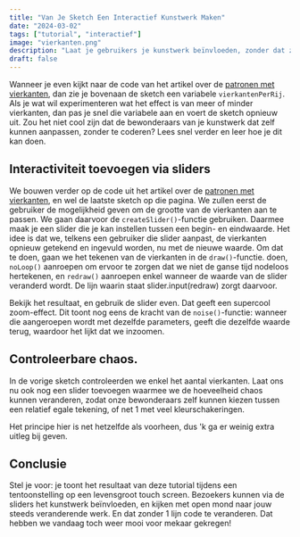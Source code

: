 ```yaml
---
title: "Van Je Sketch Een Interactief Kunstwerk Maken"
date: "2024-03-02"
tags: ["tutorial", "interactief"]
image: "vierkanten.png"
description: "Laat je gebruikers je kunstwerk beïnvloeden, zonder dat ze moeten coderen."
draft: false
---
```

Wanneer je even kijkt naar de code van het artikel over de [patronen met vierkanten](/patronen-met-vierkanten), dan zie je bovenaan de sketch een variabele ```vierkantenPerRij```. Als je wat wil experimenteren wat het effect is van meer of minder vierkanten, dan pas je snel die variabele aan en voert de sketch opnieuw uit. Zou het niet cool zijn dat de bewonderaars van je kunstwerk dat zelf kunnen aanpassen, zonder te coderen? Lees snel verder en leer hoe je dit kan doen.

## Interactiviteit toevoegen via sliders
We bouwen verder op de code uit het artikel over de [patronen met vierkanten](/patronen-met-vierkanten), en wel de laatste sketch op die pagina. We zullen eerst de gebruiker de mogelijkheid geven om de grootte van de vierkanten aan te passen. We gaan daarvoor de ```createSlider()```-functie gebruiken. Daarmee maak je een slider die je kan instellen tussen een begin- en eindwaarde. Het idee is dat we, telkens een gebruiker die slider aanpast, de vierkanten opnieuw getekend en ingevuld worden, nu met de nieuwe waarde. Om dat te doen, gaan we het tekenen van de vierkanten in de ```draw()```-functie. doen, ```noLoop()``` aanroepen om ervoor te zorgen dat we niet de ganse tijd nodeloos hertekenen, en ```redraw()``` aanroepen enkel wanneer de waarde van de slider veranderd wordt. De lijn waarin staat slider.input(redraw) zorgt daarvoor.

Bekijk het resultaat, en gebruik de slider even. Dat geeft een supercool zoom-effect. Dit toont nog eens de kracht van de ```noise()```-functie: wanneer die aangeroepen wordt met dezelfde parameters, geeft die dezelfde waarde terug, waardoor het lijkt dat we inzoomen.

<P5 code={sketch1} />

## Controleerbare chaos.
In de vorige sketch controleerden we enkel het aantal vierkanten. Laat ons nu ook nog een slider toevoegen waarmee we de hoeveelheid chaos kunnen veranderen, zodat onze bewonderaars zelf kunnen kiezen tussen een relatief egale tekening, of net 1 met veel kleurschakeringen.

Het principe hier is net hetzelfde als voorheen, dus 'k ga er weinig extra uitleg bij geven.

<P5 code={sketch2} />

## Conclusie
Stel je voor: je toont het resultaat van deze tutorial tijdens een tentoonstelling op een levensgroot touch screen. Bezoekers kunnen via de sliders het kunstwerk beïnvloeden, en kijken met open mond naar jouw steeds veranderende werk. En dat zonder 1 lijn code te veranderen. Dat hebben we vandaag toch weer mooi voor mekaar gekregen!

<script lang="ts">
import P5 from "$lib/components/P5.svelte"

let sketch1 = `let vierkantenPerRij;
let slider;
let canvas = 400;
let variatie = 0.4; //hoe groter dit getal, hoe groter de variatie

function setup() {
  createCanvas(canvas, canvas);
  let sliderTekst = createSpan("aantal vierkanten");
  sliderTekst.position(10, 30);
  slider = createSlider(5, 50, 25);
  slider.position(10, 50);
  rectMode(CENTER);
  noLoop();
  slider.input(redraw);
}

function draw() {
  background(0);
  stroke(255);
  vierkantenPerRij = slider.value();
  stroke(255);
  //noStroke();
  let rood = floor(random(0, 255));
  let blauw = floor(random(0, 255));

  let grootteVierkant = canvas / vierkantenPerRij;
  for (var x = 0; x < vierkantenPerRij; x += 1) {
    for (var y = 0; y < vierkantenPerRij; y += 1) {
      let groen = floor(map(noise(x * variatie, y * variatie), 0, 1, 0, 255));
      fill(rood, groen, blauw);
      square(
        x * grootteVierkant + grootteVierkant / 2,
        y * grootteVierkant + grootteVierkant / 2,
        grootteVierkant
      );
    }
  }
}`

let sketch2 = `let vierkantenPerRij;
let slider;
let canvas = 400;
let chaos; //hoe groter dit getal, hoe groter de variatie

function setup() {
  createCanvas(canvas, canvas);
  let sliderTekst = createSpan("aantal vierkanten");
  sliderTekst.position(10, 30);
  slider = createSlider(5, 50, 25);
  slider.position(10, 50);
  let chaosTekst = createSpan("verander chaos");
  chaosTekst.position(200, 30);
  chaosSlider = createSlider(0, 100, 40);
  chaosSlider.position(200, 50);
  rectMode(CENTER);
  noLoop();
  slider.input(redraw);
  chaosSlider.input(redraw);
}

function draw() {
  background(0);
  stroke(255);
  vierkantenPerRij = slider.value();
  chaos = chaosSlider.value() / 100.0;
  print(chaos);
  stroke(255);
  //noStroke();
  let rood = floor(random(0, 255));
  let blauw = floor(random(0, 255));

  let grootteVierkant = canvas / vierkantenPerRij;
  for (var x = 0; x < vierkantenPerRij; x += 1) {
    for (var y = 0; y < vierkantenPerRij; y += 1) {
      let groen = floor(map(noise(x * chaos, y * chaos), 0, 1, 0, 255));
      fill(rood, groen, blauw);
      square(
        x * grootteVierkant + grootteVierkant / 2,
        y * grootteVierkant + grootteVierkant / 2,
        grootteVierkant
      );
    }
  }
}`

 </script>